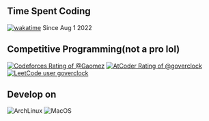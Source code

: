 ## Time Spent Coding

[![wakatime](https://wakatime.com/badge/user/70b9d724-95fa-412f-ac5f-df561627ad3f.svg)](https://wakatime.com/@70b9d724-95fa-412f-ac5f-df561627ad3f) Since Aug 1 2022

<!--
<img style="width: 50%; height: 50%;" src="https://wakatime.com/share/@70b9d724-95fa-412f-ac5f-df561627ad3f/a3607916-1e43-4a31-aca8-b0550c3cad8a.png" />
-->

## Competitive Programming(not a pro lol)

[![Codeforces Rating of @Gaomez](https://cfrating.baoshuo.dev/rating?username=Gaomez&style=flat)](https://codeforces.com/profile/Gaomez) [![AtCoder Rating of @goverclock](https://atrating.baoshuo.dev/rating?username=goverclock&style=flat)](https://atcoder.jp/users/goverclock) [![LeetCode user goverclock](https://img.shields.io/badge/dynamic/json?style=flat&labelColor=black&color=%23ffa116&label=Rating&query=ratingQuantile&url=https%3A%2F%2Fbadge.xyli.tech/%2Fapi%2Fusers%2Fgoverclock%2Fcn%2F&logo=leetcode&logoColor=yellow)](https://leetcode.cn/goverclock/)

## Develop on

![ArchLinux](https://img.shields.io/badge/Arch_Linux-1793D1?style=flat&logo=arch-linux&logoColor=white) ![MacOS](https://img.shields.io/badge/macOS-black?style=flat&logo=Apple)


<!--
<br></br>
<a href="https://github.com/goverclock">
  <img height="180em" src="https://github-readme-stats.vercel.app/api?username=goverclock&show_icons=true&include_all_commits=true&count_private=true" />
  <img height="180em" src="https://github-readme-stats.vercel.app/api/top-langs/?username=goverclock&layout=compact" />
</a>
-->

<!--
**goverclock/goverclock** is a ✨ _special_ ✨ repository because its `README.md` (this file) appears on your GitHub profile.

Here are some ideas to get you started:

- 🔭 I’m currently working on ...
- 🌱 I’m currently learning ...
- 👯 I’m looking to collaborate on ...
- 🤔 I’m looking for help with ...
- 💬 Ask me about ...
- 📫 How to reach me: ...
- 😄 Pronouns: ...
- ⚡ Fun fact: ...
-->
